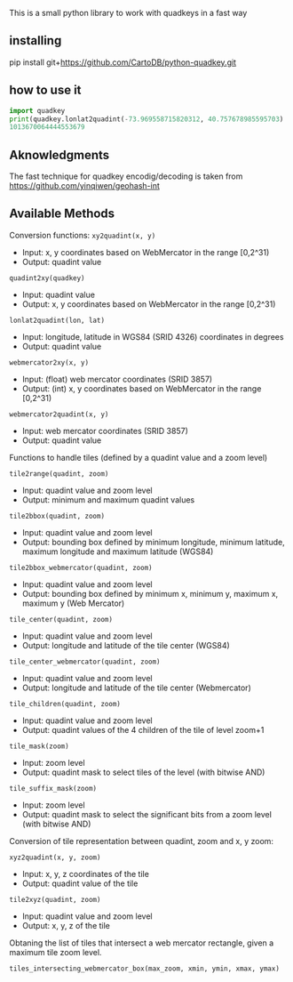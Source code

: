 
This is a small python library to work with quadkeys in a fast way

## installing

pip install git+https://github.com/CartoDB/python-quadkey.git

## how to use it

```python
import quadkey
print(quadkey.lonlat2quadint(-73.969558715820312, 40.757678985595703)
1013670064444553679
```
## Aknowledgments

The fast technique for quadkey encodig/decoding is taken from https://github.com/yinqiwen/geohash-int

## Available Methods

Conversion functions:
`xy2quadint(x, y)`
* Input: x, y coordinates based on WebMercator in the range [0,2^31)
* Output: quadint value

`quadint2xy(quadkey)`
* Input: quadint value
* Output: x, y coordinates based on WebMercator in the range [0,2^31)

`lonlat2quadint(lon, lat)`
* Input: longitude, latitude in WGS84 (SRID 4326) coordinates in degrees
* Output: quadint value

`webmercator2xy(x, y)`
* Input:  (float) web mercator coordinates (SRID 3857)
* Output: (int) x, y coordinates based on WebMercator in the range [0,2^31)

`webmercator2quadint(x, y)`
* Input:  web mercator coordinates (SRID 3857)
* Output: quadint value

Functions to handle tiles (defined by a quadint value and a zoom level)

`tile2range(quadint, zoom)`

* Input: quadint value and zoom level
* Output: minimum and maximum quadint values

`tile2bbox(quadint, zoom)`

* Input: quadint value and zoom level
* Output: bounding box defined by minimum longitude, minimum latitude, maximum longitude and maximum latitude (WGS84)

`tile2bbox_webmercator(quadint, zoom)`

* Input: quadint value and zoom level
* Output: bounding box defined by minimum x, minimum y, maximum x, maximum y (Web Mercator)

`tile_center(quadint, zoom)`

* Input: quadint value and zoom level
* Output: longitude and latitude of the tile center (WGS84)

`tile_center_webmercator(quadint, zoom)`

* Input: quadint value and zoom level
* Output: longitude and latitude of the tile center (Webmercator)

`tile_children(quadint, zoom)`

* Input: quadint value and zoom level
* Output: quadint values of the 4 children of the tile of level zoom+1

`tile_mask(zoom)`

* Input: zoom level
* Output: quadint mask to select tiles of the level (with bitwise AND)

`tile_suffix_mask(zoom)`

* Input: zoom level
* Output: quadint mask to select the significant bits from a zoom level (with bitwise AND)

Conversion of tile representation between quadint, zoom and x, y zoom:

`xyz2quadint(x, y, zoom)`

* Input: x, y, z coordinates of the tile
* Output: quadint value of the tile

`tile2xyz(quadint, zoom)`

* Input: quadint value and zoom level
* Output: x, y, z of the tile

Obtaning the list of tiles that intersect a web mercator rectangle,
given a maximum tile zoom level.

`tiles_intersecting_webmercator_box(max_zoom, xmin, ymin, xmax, ymax)`
